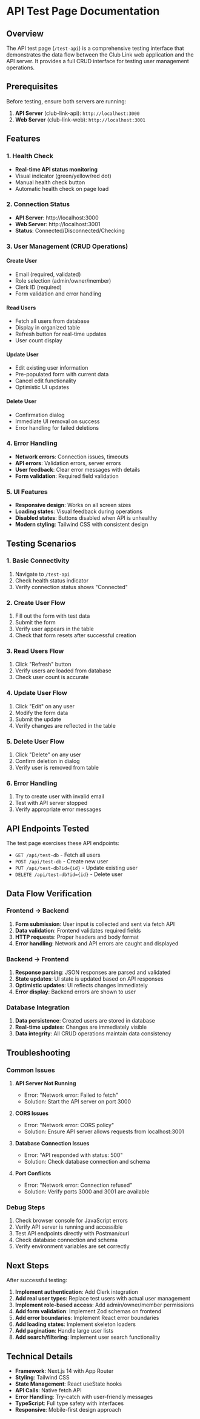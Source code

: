 # API Test Page Documentation

## Overview

The API test page (`/test-api`) is a comprehensive testing interface that demonstrates the data flow between the Club Link web application and the API server. It provides a full CRUD interface for testing user management operations.

## Prerequisites

Before testing, ensure both servers are running:

1. **API Server** (club-link-api): `http://localhost:3000`
2. **Web Server** (club-link-web): `http://localhost:3001`

## Features

### 1. Health Check

- **Real-time API status monitoring**
- Visual indicator (green/yellow/red dot)
- Manual health check button
- Automatic health check on page load

### 2. Connection Status

- **API Server**: http://localhost:3000
- **Web Server**: http://localhost:3001
- **Status**: Connected/Disconnected/Checking

### 3. User Management (CRUD Operations)

#### Create User

- Email (required, validated)
- Role selection (admin/owner/member)
- Clerk ID (required)
- Form validation and error handling

#### Read Users

- Fetch all users from database
- Display in organized table
- Refresh button for real-time updates
- User count display

#### Update User

- Edit existing user information
- Pre-populated form with current data
- Cancel edit functionality
- Optimistic UI updates

#### Delete User

- Confirmation dialog
- Immediate UI removal on success
- Error handling for failed deletions

### 4. Error Handling

- **Network errors**: Connection issues, timeouts
- **API errors**: Validation errors, server errors
- **User feedback**: Clear error messages with details
- **Form validation**: Required field validation

### 5. UI Features

- **Responsive design**: Works on all screen sizes
- **Loading states**: Visual feedback during operations
- **Disabled states**: Buttons disabled when API is unhealthy
- **Modern styling**: Tailwind CSS with consistent design

## Testing Scenarios

### 1. Basic Connectivity

1. Navigate to `/test-api`
2. Check health status indicator
3. Verify connection status shows "Connected"

### 2. Create User Flow

1. Fill out the form with test data
2. Submit the form
3. Verify user appears in the table
4. Check that form resets after successful creation

### 3. Read Users Flow

1. Click "Refresh" button
2. Verify users are loaded from database
3. Check user count is accurate

### 4. Update User Flow

1. Click "Edit" on any user
2. Modify the form data
3. Submit the update
4. Verify changes are reflected in the table

### 5. Delete User Flow

1. Click "Delete" on any user
2. Confirm deletion in dialog
3. Verify user is removed from table

### 6. Error Handling

1. Try to create user with invalid email
2. Test with API server stopped
3. Verify appropriate error messages

## API Endpoints Tested

The test page exercises these API endpoints:

- `GET /api/test-db` - Fetch all users
- `POST /api/test-db` - Create new user
- `PUT /api/test-db?id={id}` - Update existing user
- `DELETE /api/test-db?id={id}` - Delete user

## Data Flow Verification

### Frontend → Backend

1. **Form submission**: User input is collected and sent via fetch API
2. **Data validation**: Frontend validates required fields
3. **HTTP requests**: Proper headers and body format
4. **Error handling**: Network and API errors are caught and displayed

### Backend → Frontend

1. **Response parsing**: JSON responses are parsed and validated
2. **State updates**: UI state is updated based on API responses
3. **Optimistic updates**: UI reflects changes immediately
4. **Error display**: Backend errors are shown to user

### Database Integration

1. **Data persistence**: Created users are stored in database
2. **Real-time updates**: Changes are immediately visible
3. **Data integrity**: All CRUD operations maintain data consistency

## Troubleshooting

### Common Issues

1. **API Server Not Running**
   - Error: "Network error: Failed to fetch"
   - Solution: Start the API server on port 3000

2. **CORS Issues**
   - Error: "Network error: CORS policy"
   - Solution: Ensure API server allows requests from localhost:3001

3. **Database Connection Issues**
   - Error: "API responded with status: 500"
   - Solution: Check database connection and schema

4. **Port Conflicts**
   - Error: "Network error: Connection refused"
   - Solution: Verify ports 3000 and 3001 are available

### Debug Steps

1. Check browser console for JavaScript errors
2. Verify API server is running and accessible
3. Test API endpoints directly with Postman/curl
4. Check database connection and schema
5. Verify environment variables are set correctly

## Next Steps

After successful testing:

1. **Implement authentication**: Add Clerk integration
2. **Add real user types**: Replace test users with actual user management
3. **Implement role-based access**: Add admin/owner/member permissions
4. **Add form validation**: Implement Zod schemas on frontend
5. **Add error boundaries**: Implement React error boundaries
6. **Add loading states**: Implement skeleton loaders
7. **Add pagination**: Handle large user lists
8. **Add search/filtering**: Implement user search functionality

## Technical Details

- **Framework**: Next.js 14 with App Router
- **Styling**: Tailwind CSS
- **State Management**: React useState hooks
- **API Calls**: Native fetch API
- **Error Handling**: Try-catch with user-friendly messages
- **TypeScript**: Full type safety with interfaces
- **Responsive**: Mobile-first design approach

